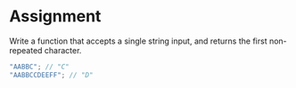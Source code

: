 # Assignment

Write a function that accepts a single string input, and returns the first non-repeated character.

```js
"AABBC"; // "C"
"AABBCCDEEFF"; // "D"
```
